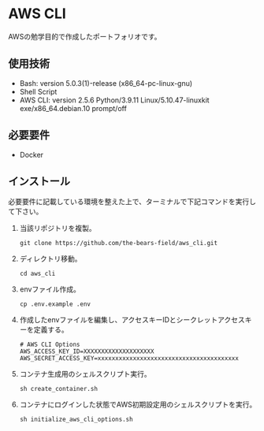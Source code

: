 # AWS CLI
AWSの勉学目的で作成したポートフォリオです。

## 使用技術
- Bash: version 5.0.3(1)-release (x86_64-pc-linux-gnu)
- Shell Script
- AWS CLI: version 2.5.6 Python/3.9.11 Linux/5.10.47-linuxkit exe/x86_64.debian.10 prompt/off

## 必要要件
- Docker

## インストール
必要要件に記載している環境を整えた上で、ターミナルで下記コマンドを実行して下さい。

1. 当該リポジトリを複製。
    ```
    git clone https://github.com/the-bears-field/aws_cli.git
    ```
2. ディレクトリ移動。
    ```
    cd aws_cli
    ```
3. envファイル作成。
    ```
    cp .env.example .env
    ```
4. 作成したenvファイルを編集し、アクセスキーIDとシークレットアクセスキーを定義する。
    ```
    # AWS CLI Options
    AWS_ACCESS_KEY_ID=XXXXXXXXXXXXXXXXXXXX
    AWS_SECRET_ACCESS_KEY=xxxxxxxxxxxxxxxxxxxxxxxxxxxxxxxxxxxxxxxx
    ```
5. コンテナ生成用のシェルスクリプト実行。
    ```
    sh create_container.sh
    ```
6. コンテナにログインした状態でAWS初期設定用のシェルスクリプトを実行。
    ```
    sh initialize_aws_cli_options.sh
    ```
